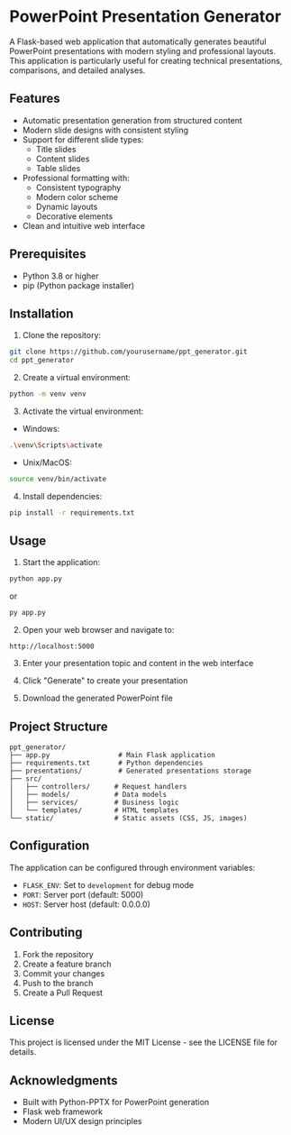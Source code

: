 # PowerPoint Presentation Generator

A Flask-based web application that automatically generates beautiful PowerPoint presentations with modern styling and professional layouts. This application is particularly useful for creating technical presentations, comparisons, and detailed analyses.

## Features

- Automatic presentation generation from structured content
- Modern slide designs with consistent styling
- Support for different slide types:
  - Title slides
  - Content slides
  - Table slides
- Professional formatting with:
  - Consistent typography
  - Modern color scheme
  - Dynamic layouts
  - Decorative elements
- Clean and intuitive web interface

## Prerequisites

- Python 3.8 or higher
- pip (Python package installer)

## Installation

1. Clone the repository:
```bash
git clone https://github.com/yourusername/ppt_generator.git
cd ppt_generator
```

2. Create a virtual environment:
```bash
python -m venv venv
```

3. Activate the virtual environment:
- Windows:
```bash
.\venv\Scripts\activate
```
- Unix/MacOS:
```bash
source venv/bin/activate
```

4. Install dependencies:
```bash
pip install -r requirements.txt
```

## Usage

1. Start the application:
```bash
python app.py
```
or
```bash
py app.py
```

2. Open your web browser and navigate to:
```
http://localhost:5000
```

3. Enter your presentation topic and content in the web interface

4. Click "Generate" to create your presentation

5. Download the generated PowerPoint file

## Project Structure

```
ppt_generator/
├── app.py                 # Main Flask application
├── requirements.txt       # Python dependencies
├── presentations/         # Generated presentations storage
├── src/
│   ├── controllers/      # Request handlers
│   ├── models/           # Data models
│   ├── services/         # Business logic
│   └── templates/        # HTML templates
└── static/               # Static assets (CSS, JS, images)
```

## Configuration

The application can be configured through environment variables:
- `FLASK_ENV`: Set to `development` for debug mode
- `PORT`: Server port (default: 5000)
- `HOST`: Server host (default: 0.0.0.0)

## Contributing

1. Fork the repository
2. Create a feature branch
3. Commit your changes
4. Push to the branch
5. Create a Pull Request

## License

This project is licensed under the MIT License - see the LICENSE file for details.

## Acknowledgments

- Built with Python-PPTX for PowerPoint generation
- Flask web framework
- Modern UI/UX design principles 
